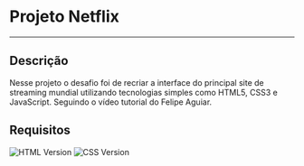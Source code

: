# Projeto Netflix

<hr />

## Descrição

Nesse projeto o desafio foi de recriar a interface do principal site de streaming mundial utilizando tecnologias simples como HTML5, CSS3 e JavaScript. Seguindo o vídeo tutorial do Felipe Aguiar.

## Requisitos

![HTML Version](https://img.shields.io/static/v1?label=HTML&message=5&color=blue) ![CSS Version](https://img.shields.io/static/v1?label=CSS&message=3&color=purple)
